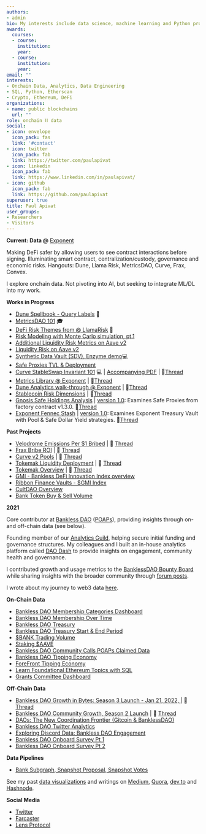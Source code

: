 ```yaml
---
authors:
- admin
bio: My interests include data science, machine learning and Python programming.
awards:
  courses:
  - course: 
    institution: 
    year: 
  - course: 
    institution: 
    year:
email: ""
interests:
- Onchain Data, Analytics, Data Engineering
- SQL, Python, Etherscan
- Crypto, Ethereum, DeFi 
organizations:
- name: public blockchains
  url: ""
role: onchain ⛓️ data
social:
- icon: envelope
  icon_pack: fas
  link: '#contact'
- icon: twitter
  icon_pack: fab
  link: https://twitter.com/paulapivat
- icon: linkedin
  icon_pack: fab
  link: https://www.linkedin.com/in/paulapivat/
- icon: github
  icon_pack: fab
  link: https://github.com/paulapivat
superuser: true
title: Paul Apivat
user_groups:
- Researchers
- Visitors
---
```




**Current: Data @** [Exponent](https://exponent.cx/)

Making DeFi safer by allowing users to see contract interactions before signing. Illuminating  smart contract, centralization/custody, governance and economic risks. Hangouts: Dune, Llama Risk, MetricsDAO, Curve, Frax, Convex. 

I explore onchain data. Not pivoting into AI, but seeking to integrate ML/DL into my work. 


**Works in Progress**

- [Dune Spellbook - Query Labels](https://github.com/duneanalytics/spellbook/pull/2945#issuecomment-1484124721) ️🧙
- [MetricsDAO 101](https://opensea.io/assets/matic/0xe37c7468454e378e90dd0dda8d2ce1628b62a033/11) 🎓
- [DeFi Risk Themes from @ LlamaRisk](https://twitter.com/paulapivat/status/1637067244021637121) 🧵
- [Risk Modeling with Monte Carlo simulation, pt.1](https://github.com/exponent-cx/analytics/blob/main/risk/monte_carlo/risk_mc.ipynb)
- [Additional Liquidity Risk Metrics on Aave v2](https://dune.com/paulapivat/aave-liquidity-risk-metrics)
- [Liquidity Risk on Aave v2](https://dune.com/paulapivat/aave-v2-utilization-and-liquidity-risk)
- [Synthetic Data Vault (SDV), Enzyme demo](https://colab.research.google.com/drive/1C_de-7RVgd2to7niKIIjrGDRGOfyUsqf)💻
- [Safe Proxies TVL & Deployment](https://dune.com/exponent/safe-proxies-tvl-and-deployment)
- [Curve StableSwap Invariant 101](https://colab.research.google.com/drive/1cpApTBso1zTBw2lsTHa93afsaQEV7aAe?usp=sharing) 💻 | [Accompanying PDF](https://drive.google.com/file/d/1mGceMdm1Va0_WPvKfSo2PHl-7STPcTkk/view?usp=sharing) | 🧵[Thread](https://twitter.com/paulapivat/status/1601389152750424066?s=20&t=huUM4HxrweLxZrl5xDqe8w)
- [Metrics Library @ Exponent](https://www.notion.so/exponent-cx/Metrics-Library-50b3ce4d69124075a3676f84787f695a) | 🧵[Thread](https://twitter.com/paulapivat/status/1601043087249539072)
- [Dune Analytics walk-through @ Exponent](https://docs.google.com/presentation/d/1BF_jmlRwzOfz8eDsuNTDpaaH-ELxC4YcPE67-GE_4Io/edit#slide=id.p) | 🧵[Thread](https://twitter.com/paulapivat/status/1587656228649734146)
- [Stablecoin Risk Dimensions](https://dune.com/paulapivat/stablecoin-risk-dimensions) | 🧵[Thread](https://twitter.com/paulapivat/status/1579057979974123521)
- [Gnosis Safe Holdings Analysis](https://dune.com/exponent/gnosis-safe-holdings-analysis) | [version 1.0](https://dune.com/paulapivat/gnosis-safe-factory): Examines Safe Proxies from factory contract v1.3.0. 🧵[Thread](https://twitter.com/Exponent_cx/status/1573327110852300800)
- [Exponent Fennec Stash](https://dune.com/exponent/exponent-fennec-stash) | [version 1.0](https://dune.com/paulapivat/exponent-treasury-vault): Examines Exponent Treasury Vault with Pool & Safe Dollar Yield strategies. 🧵[Thread](https://twitter.com/paulapivat/status/1565621408478433281)

**Past Projects**

- [Velodrome Emissions Per $1 Bribed](https://dune.com/paulapivat/velodrome-emissions-bribe) | 🧵 [Thread](https://twitter.com/paulapivat/status/1561752438981664768)
- [Frax Bribe ROI](https://dune.com/paulapivat/frax-bribe) | 🧵 [Thread](https://twitter.com/paulapivat/status/1551219246667022337)
- [Curve v2 Pools](https://dune.com/paulapivat/curve-v2-pools) | 🧵 [Thread](https://twitter.com/paulapivat/status/1542780111589560322)
- [Tokemak Liquidity Deployment](https://dune.com/paulapivat/Tokemak-2) | 🧵 [Thread](https://twitter.com/paulapivat/status/1529700733070716928)
- [Tokemak Overview](https://dune.com/paulapivat/Tokemak) | 🧵 [Thread](https://twitter.com/paulapivat/status/1522968493380890624)
- [GMI - Bankless DeFi Innovation Index overview](https://dune.xyz/paulapivat/dollarGMI)
- [Ribbon Finance Vaults - $GMI Index](https://dune.xyz/paulapivat/Ribbon-Vaults)
- [CultDAO Overview](https://dune.xyz/paulapivat/CultDAO)
- [Bank Token Buy & Sell Volume](https://dune.xyz/paulapivat/dollarBANK-Buy-and-Sell-Volume)


**2021**

Core contributor at [Bankless DAO](https://www.bankless.community/)  ([POAPs](https://app.poap.xyz/scan/0xdfdf2d882d9ebce6c7eac3da9ab66cbfda263781)), providing insights through on- and off-chain data (see below).

Founding member of our [Analytics Guild](https://www.notion.so/bankless/BanklessDAO-Wiki-82ba81e7da1c42adb7c4ab67a4f22e8f), helping secure initial funding and governance structures. My colleagues and I built an in-house analytics platform called [DAO Dash](https://www.notion.so/bankless/DAO-Dash-41a151ce8ef74fcd893cba3b47223828) to provide insights on engagement, community health and governance.

I contributed growth and usage metrics to the [BanklessDAO Bounty Board](https://www.notion.so/bankless/Bounty-Board-318dc164cc5640cca17e0fb5f484fd90) while sharing insights with the broader community through [forum posts](https://forum.bankless.community/u/paulapivat/activity/topics). 

I wrote about my journey to web3 data [here](https://paulapivat.com/post/before_crypto/).


**On-Chain Data**

- [Bankless DAO Membership Categories Dashboard](https://duneanalytics.com/paulapivat/dollarBANK-Members)
- [Bankless DAO Membership Over Time](https://duneanalytics.com/paulapivat/dollarBANK-Members-Time-Series)
- [Bankless DAO Treasury](https://duneanalytics.com/paulapivat/WIP-Bankless-DAO-Treasury)
- [Bankless DAO Treasury Start & End Period](https://duneanalytics.com/paulapivat/Bankless-DAO-Treasury-Overtime)
- [$BANK Trading Volume](https://duneanalytics.com/paulapivat/BANK)
- [Staking $AAVE](https://duneanalytics.com/paulapivat/Staking-Aave)
- [Bankless DAO Community Calls POAPs Claimed Data](https://forum.bankless.community/t/community-call-poaps-claimed-numbers-thru-july-9th/1232)
- [Bankless DAO Tipping Economy](https://dune.xyz/paulapivat/Bankless-DAO-Tipping-Economy)
- [ForeFront Tipping Economy](https://dune.xyz/paulapivat/Fore-Front-Tipping-Economy)
- [Learn Foundational Ethereum Topics with SQL](https://ethereum.org/en/developers/tutorials/learn-foundational-ethereum-topics-with-sql/)
- [Grants Committee Dashboard](https://dune.xyz/paulapivat/Grants-Committee-Dashboard)

**Off-Chain Data**

- [Bankless DAO Growth in Bytes: Season 3 Launch - Jan 21, 2022, ](https://docs.google.com/presentation/d/1CIUPeTDyRga9fOOnpsPjA6pS3nR6oZKHX6aUfRMmXbI/edit?usp=sharing) | 🧵 [Thread](https://twitter.com/paulapivat/status/1484455204137279490)
- [Bankless DAO Community Growth, Season 2 Launch](https://docs.google.com/presentation/d/18DGuSTsLgU2C2iNNcvoo2-27uL2Tcb1jfMaMGa9Zeyc/edit?usp=sharing) | 🧵 [Thread](https://twitter.com/paulapivat/status/1446484367736328199)
- [DAOs: The New Coordination Frontier (Gitcoin & BanklessDAO)](https://docs.google.com/presentation/d/1fLJvPOvibcCUpJ9ES44_cdoX5Hb7LpDaloGWz5FbUEM/edit#slide=id.gec41538503_0_399)
- [Bankless DAO Twitter Analytics](https://forum.bankless.community/t/bankless-dao-twitter-analytics-june-2021-edition/1200)
- [Exploring Discord Data: Bankless DAO Engagement](https://forum.bankless.community/t/exploring-discord-data-bankless-dao-engagement/1100)
- [Bankless DAO Onboard Survey Pt 1](https://forum.bankless.community/t/onboard-survey-exploratory-analysis/1048)
- [Bankless DAO Onboard Survey Pt 2](https://forum.bankless.community/t/onboard-survey-exploratory-analysis-part-2/1067)

**Data Pipelines**
- [Bank Subgraph, Snapshot Proposal, Snapshot Votes](https://github.com/BanklessDAO/analytics/tree/main/daodash/etl_pipeline)


See my past [data visualizations](https://paulapivat.com/#gallery) and writings on [Medium](https://paulapivat.medium.com/), [Quora](https://www.quora.com/profile/Paul-Apivat-Hanvongse), [dev.to](https://dev.to/paulapivat) and  [Hashnode](https://paulapivat.hashnode.dev/).

**Social Media**

- [Twitter](https://twitter.com/paulapivat)
- [Farcaster](https://fcast.me/paulx)
- [Lens Protocol](https://lenster.xyz/u/paulx)





